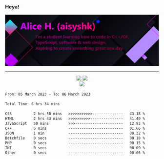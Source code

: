 ### Heya!

![](https://github.com/aisyshk/aisyshk/blob/main/dc_ex_1.png)

<hr>

<div align="center">
  <img src="https://github-readme-stats-git-masterrstaa-rickstaa.vercel.app/api?username=aisyshk&theme=dark" />
  <!--<img src="https://github-readme-stats.vercel.app/api/top-langs/?username=aisyshk&layout=compact&theme=dark" />-->
  <img src="https://github-readme-stats.vercel.app/api/top-langs/?username=aisyshk&layout=compact&theme=dark" />
</div>

<div align="center">
</div>

<div align="center">
  <img src="https://img.shields.io/badge/Visual_Studio-5C2D91?style=for-the-badge&logo=visual%20studio&logoColor=white" />
</div>

<!--START_SECTION:waka-->

```text
From: 05 March 2023 - To: 06 March 2023

Total Time: 6 hrs 34 mins

CSS          2 hrs 50 mins   >>>>>>>>>>>--------------   43.18 %
HTML         2 hrs 43 mins   >>>>>>>>>>---------------   41.40 %
JavaScript   50 mins         >>>----------------------   12.92 %
C++          6 mins          -------------------------   01.66 %
JSON         1 min           -------------------------   00.32 %
Batchfile    0 secs          -------------------------   00.18 %
PHP          0 secs          -------------------------   00.15 %
INI          0 secs          -------------------------   00.09 %
Other        0 secs          -------------------------   00.06 %
```

<!--END_SECTION:waka-->
